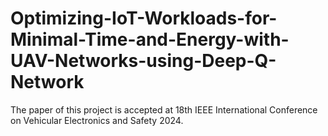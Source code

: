 # Optimizing-IoT-Workloads-for-Minimal-Time-and-Energy-with-UAV-Networks-using-Deep-Q-Network

The paper of this project is accepted at 18th IEEE International Conference on Vehicular Electronics and Safety 2024.
